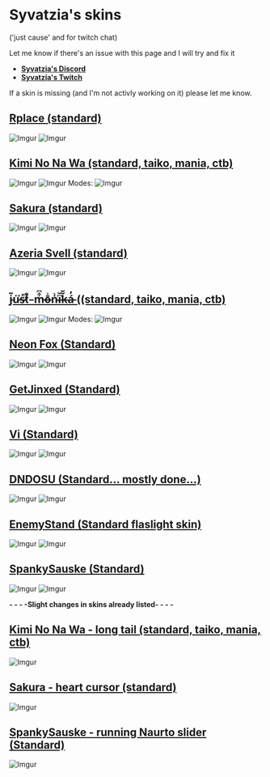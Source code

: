 # Syvatzia's skins
('just cause' and for twitch chat) 

Let me know if there's an issue with this page and I will try and fix it

* [**Syvatzia's Discord**](https://discord.gg/ftrQeYRuZT)
* [**Syvatzia's Twitch**](https://www.twitch.tv/Syvatzia)



If a skin is missing (and I'm not activly working on it) please let me know.


## [Rplace (standard)](https://www.mediafire.com/file/iqjbxx4j524wgvz/RPlace.osk/file)
![Imgur](https://imgur.com/aWXAFIn.png)
![Imgur](https://imgur.com/gWjn5zD.png)

## [Kimi No Na Wa (standard, taiko, mania, ctb)](https://www.mediafire.com/file/bq83n2t60rtwx7w/Kimi_No_Na_Wa.osk/file)
![Imgur](https://i.imgur.com/NsOHzy6.png)
![Imgur](https://imgur.com/S2fluCH.png)
Modes:
![Imgur](https://imgur.com/9AZ09cg.png)

## [Sakura (standard)](https://www.mediafire.com/file/vf4ty56nle8kthc/Sakura.osk/file)
![Imgur](https://imgur.com/zhSbEs5.png)
![Imgur](https://imgur.com/RI6NI8v.png)


## [Azeria Svell (standard)](https://www.mediafire.com/file/0hh6uapday8t0o5/Azeria_Svell.osk/file)
![Imgur](https://imgur.com/aNcJ0PB.jpg)
![Imgur](https://imgur.com/5PixlLx.png)

## [j̵͐͂u̵̍͘s̵͗̚t̸̊̌ ̵ m̵͋͆ō̶͐ṅ̴͛i̵͆̆ǩ̶̆á̵̓ ((standard, taiko, mania, ctb)](https://www.mediafire.com/file/lu382vnowf6chap/%2523_j%25CC%25B5%25CD%2590%25CD%2582u%25CC%25B5%25CC%258D%25CD%2598s%25CC%25B5%25CD%2597%25CC%259At%25CC%25B8%25CC%258A%25CC%258C_%25CC%25B5_m%25CC%25B5%25CD%258B%25CD%2586%25C5%258D%25CC%25B6%25CD%2590%25E1%25B9%2585%25CC%25B4%25CD%259Bi%25CC%25B5%25CD%2586%25CC%2586%25C7%25A9%25CC%25B6%25CC%2586%25C3%25A1%25CC%25B5%25CC%2593.osk/file)
![Imgur](https://imgur.com/7YjkGLw.png)
![Imgur](https://imgur.com/0CBXxtw.png)
Modes:
![Imgur](https://imgur.com/zvmVgJu.png)

## [Neon Fox (Standard)](https://www.mediafire.com/file/4fn0atem8hq31ak/NeonFox.osk/file)
![Imgur](https://imgur.com/cnPbjQi.png)
![Imgur](https://imgur.com/9Pc7b1F.png)

## [GetJinxed (Standard)](https://www.mediafire.com/file/tq3xf5qyro81nms/GetJinxed.osk/file)
![Imgur](https://imgur.com/291JVK6.png)
![Imgur](https://imgur.com/Ql8hVQs.png)

## [Vi (Standard)](https://www.mediafire.com/file/0fbghy85jymiimw/Vi_%2528WIP%2529.osk/file)
![Imgur](https://imgur.com/wnpiHy7.png)
![Imgur](https://imgur.com/okPw1pQ.png)

## [DNDOSU (Standard... mostly done...)](https://www.mediafire.com/file/446zohacyeccufs/DND_%2528WIP%2529.osk/file)
![Imgur](https://imgur.com/RfJeKgI.jpg)
![Imgur](https://imgur.com/B1h4RAH.png)

## [EnemyStand (Standard flaslight skin)](https://www.mediafire.com/file/6x840gdsydkvxie/EnemyStand+2021.osk/file)
![Imgur](https://imgur.com/06cU0II.jpg)
![Imgur](https://imgur.com/YrKNxYj.png)

## [SpankySauske (Standard)](https://www.mediafire.com/file/no1mag5ovy5b0d5/SpankySasuke.osk/file)
![Imgur](https://imgur.com/BCVh4TB.jpg)
![Imgur](https://imgur.com/NkNMlF2.png)

**- - - -Slight changes in skins already listed- - - -**
## [Kimi No Na Wa - long tail (standard, taiko, mania, ctb)](https://www.mediafire.com/file/z5hdgn3ignh6f7k/Kimi+No+Na+Wa.osk/file)
![Imgur](https://imgur.com/Z1dBOrd.png)

## [Sakura - heart cursor (standard)](https://www.mediafire.com/file/21ed4tqsws777sh/SakuraHeart.osk/file)
![Imgur](https://imgur.com/jSJD3Ct.png)

## [SpankySauske - running Naurto slider (Standard)](https://www.mediafire.com/file/3mzogrvvszjffjv/SpankySasuke+Naruto+slider.osk/file)
![Imgur](https://imgur.com/UojuXpN.jpg)
